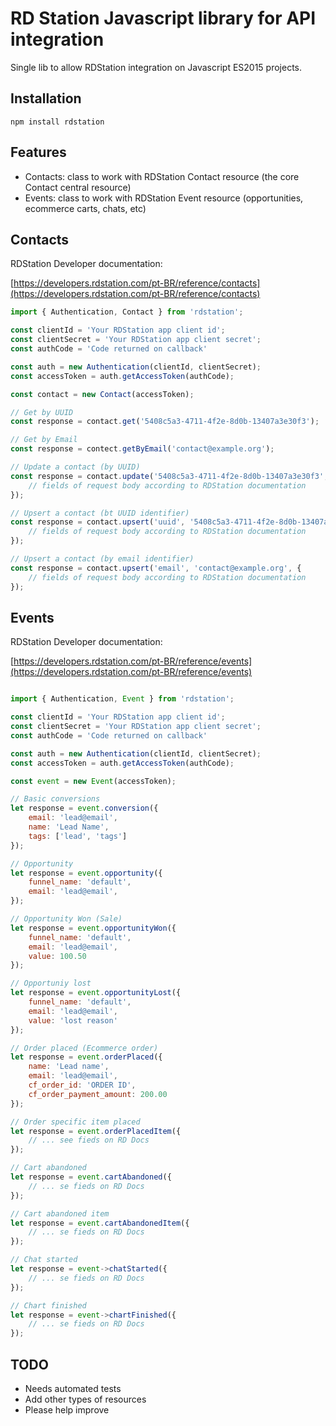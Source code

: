 # RD Station Javascript library for API integration

Single lib to allow RDStation integration on Javascript ES2015 projects.

## Installation

```
npm install rdstation
```

## Features

- Contacts: class to work with RDStation Contact resource (the core Contact central resource)
- Events: class to work with RDStation Event resource (opportunities, ecommerce carts, chats, etc)

## Contacts

RDStation Developer documentation:

[https://developers.rdstation.com/pt-BR/reference/contacts](https://developers.rdstation.com/pt-BR/reference/contacts)

```javascript
import { Authentication, Contact } from 'rdstation';

const clientId = 'Your RDStation app client id';
const clientSecret = 'Your RDStation app client secret';
const authCode = 'Code returned on callback'

const auth = new Authentication(clientId, clientSecret);
const accessToken = auth.getAccessToken(authCode);

const contact = new Contact(accessToken);

// Get by UUID
const response = contact.get('5408c5a3-4711-4f2e-8d0b-13407a3e30f3');

// Get by Email
const response = contect.getByEmail('contact@example.org');

// Update a contact (by UUID)
const response = contact.update('5408c5a3-4711-4f2e-8d0b-13407a3e30f3', {
    // fields of request body according to RDStation documentation
});

// Upsert a contact (bt UUID identifier)
const response = contact.upsert('uuid', '5408c5a3-4711-4f2e-8d0b-13407a3e30f3', {
    // fields of request body according to RDStation documentation
});

// Upsert a contact (by email identifier)
const response = contact.upsert('email', 'contact@example.org', {
    // fields of request body according to RDStation documentation
});

```

## Events

RDStation Developer documentation:

[https://developers.rdstation.com/pt-BR/reference/events](https://developers.rdstation.com/pt-BR/reference/events)

```javascript

import { Authentication, Event } from 'rdstation';

const clientId = 'Your RDStation app client id';
const clientSecret = 'Your RDStation app client secret';
const authCode = 'Code returned on callback'

const auth = new Authentication(clientId, clientSecret);
const accessToken = auth.getAccessToken(authCode);

const event = new Event(accessToken);

// Basic conversions
let response = event.conversion({
    email: 'lead@email',
    name: 'Lead Name',
    tags: ['lead', 'tags']
});

// Opportunity
let response = event.opportunity({
    funnel_name: 'default',
    email: 'lead@email',
});

// Opportunity Won (Sale)
let response = event.opportunityWon({
    funnel_name: 'default',
    email: 'lead@email',
    value: 100.50
});

// Opportuniy lost
let response = event.opportunityLost({
    funnel_name: 'default',
    email: 'lead@email',
    value: 'lost reason'
});

// Order placed (Ecommerce order)
let response = event.orderPlaced({
    name: 'Lead name',
    email: 'lead@email',
    cf_order_id: 'ORDER ID',
    cf_order_payment_amount: 200.00
});

// Order specific item placed
let response = event.orderPlacedItem({
    // ... see fieds on RD Docs
});

// Cart abandoned
let response = event.cartAbandoned({
    // ... se fieds on RD Docs
});

// Cart abandoned item
let response = event.cartAbandonedItem({
    // ... se fieds on RD Docs
});

// Chat started
let response = event->chatStarted({
    // ... se fieds on RD Docs
});

// Chart finished
let response = event->chartFinished({
    // ... se fieds on RD Docs
});
```

## TODO

- Needs automated tests
- Add other types of resources
- Please help improve